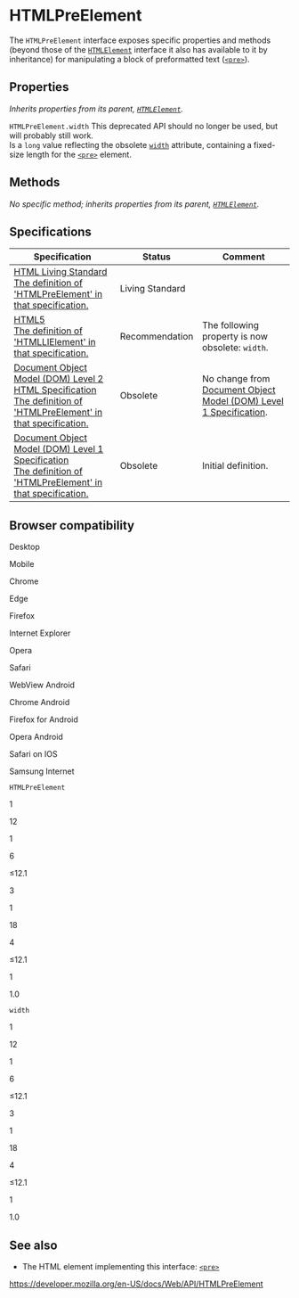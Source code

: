 # HTMLPreElement

The `HTMLPreElement` interface exposes specific properties and methods (beyond those of the [`HTMLElement`](htmlelement) interface it also has available to it by inheritance) for manipulating a block of preformatted text ([`<pre>`](https://developer.mozilla.org/en-US/docs/Web/HTML/Element/pre)).

## Properties

_Inherits properties from its parent, [`HTMLElement`](htmlelement)._

<span class="page-not-created">`HTMLPreElement.width`</span> <span class="icon deprecated" viewbox="0 0 100 100" xmlns="http://www.w3.org/2000/svg" role="img"> This deprecated API should no longer be used, but will probably still work. </span>  
Is a `long` value reflecting the obsolete [`width`](https://developer.mozilla.org/en-US/docs/Web/HTML/Element/pre#attr-width) attribute, containing a fixed-size length for the [`<pre>`](https://developer.mozilla.org/en-US/docs/Web/HTML/Element/pre) element.

## Methods

_No specific method; inherits properties from its parent, [`HTMLElement`](htmlelement)._

## Specifications

<table><thead><tr class="header"><th>Specification</th><th>Status</th><th>Comment</th></tr></thead><tbody><tr class="odd"><td><a href="https://html.spec.whatwg.org/multipage/#htmlpreelement">HTML Living Standard<br />
<span class="small">The definition of 'HTMLPreElement' in that specification.</span></a></td><td><span class="spec-living">Living Standard</span></td><td></td></tr><tr class="even"><td><a href="https://www.w3.org/TR/html52/grouping-content.html#the-pre-element">HTML5<br />
<span class="small">The definition of 'HTMLLIElement' in that specification.</span></a></td><td><span class="spec-rec">Recommendation</span></td><td>The following property is now obsolete: <code>width</code>.</td></tr><tr class="odd"><td><a href="https://www.w3.org/TR/DOM-Level-2-HTML/html.html#ID-11383425">Document Object Model (DOM) Level 2 HTML Specification<br />
<span class="small">The definition of 'HTMLPreElement' in that specification.</span></a></td><td><span class="spec-obsolete">Obsolete</span></td><td>No change from <a href="https://www.w3.org/TR/REC-DOM-Level-1/">Document Object Model (DOM) Level 1 Specification</a>.</td></tr><tr class="even"><td><a href="https://www.w3.org/TR/REC-DOM-Level-1/level-one-html.html#ID-11383425">Document Object Model (DOM) Level 1 Specification<br />
<span class="small">The definition of 'HTMLPreElement' in that specification.</span></a></td><td><span class="spec-obsolete">Obsolete</span></td><td>Initial definition.</td></tr></tbody></table>

## Browser compatibility

Desktop

Mobile

Chrome

Edge

Firefox

Internet Explorer

Opera

Safari

WebView Android

Chrome Android

Firefox for Android

Opera Android

Safari on IOS

Samsung Internet

`HTMLPreElement`

1

12

1

6

≤12.1

3

1

18

4

≤12.1

1

1.0

`width`

1

12

1

6

≤12.1

3

1

18

4

≤12.1

1

1.0

## See also

- The HTML element implementing this interface: [`<pre>`](https://developer.mozilla.org/en-US/docs/Web/HTML/Element/pre)

<a href="https://developer.mozilla.org/en-US/docs/Web/API/HTMLPreElement" class="_attribution-link">https://developer.mozilla.org/en-US/docs/Web/API/HTMLPreElement</a>

